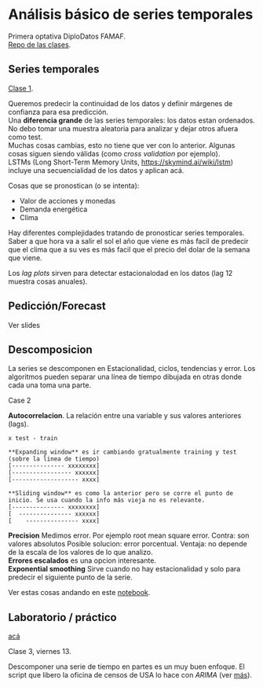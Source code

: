 # Análisis básico de series temporales

Primera optativa DiploDatos FAMAF.  
[Repo de las clases](https://github.com/DiploDatos/AnalisisSeriesTemporales).  

## Series temporales

[Clase 1](Series-Temporales.pdf).  

Queremos predecir la continuidad de los datos y definir márgenes de confianza para esa predicción.  
Una **diferencia grande** de las series temporales: los datos estan ordenados. No debo tomar una muestra aleatoria para analizar y dejar otros afuera como test.  
Muchas cosas cambias, esto no tiene que ver con lo anterior. Algunas cosas siguen siendo válidas (como _cross validation_ por ejemplo).  
LSTMs (Long Short-Term Memory Units, https://skymind.ai/wiki/lstm) incluye una secuencialidad de los datos y aplican acá.  

Cosas que se pronostican (o se intenta):
 - Valor de acciones y monedas
 - Demanda energética
 - Clima

Hay diferentes complejidades tratando de pronosticar series temporales. Saber a que hora va a salir el sol el año que viene es más facil de predecir que el clima que a su ves es más facil que el precio del dolar de la semana que viene.  

Los _lag plots_ sirven para detectar estacionalodad en los datos (lag 12 muestra cosas anuales).  

## Pedicción/Forecast

Ver slides

## Descomposicion

La series se descomponen en Estacionalidad, ciclos, tendencias y error. Los algoritmos pueden separar una línea de tiempo dibujada en otras donde cada una toma una parte.  


Case 2

**Autocorrelacion**. La relación entre una variable y sus valores anteriores (lags).  


```
x test - train  

**Expanding window** es ir cambiando gratualmente training y test (sobre la linea de tiempo)  
[--------------- xxxxxxxx]  
[----------------- xxxxxx]  
[------------------- xxxx]  

**Sliding window** es como la anterior pero se corre el punto de inicio. Se usa cuando la info más vieja no es relevante.  
[--------------- xxxxxxxx]  
[  --------------- xxxxxx] 
[    --------------- xxxx]  
```

**Precision** Medimos error. Por ejemplo root mean square error. Contra: son valores absolutos
Posible solucion: error porcentual. Ventaja: no depende de la escala de los valores de lo que analizo.  
**Errores escalados** es una opcion interesante.  
**Exponential smoothing** Sirve cuando no hay estacionalidad y solo para predecir el siguiente punto de la serie.  

Ver estas cosas andando en este [notebook](https://github.com/gmiretti/Forecasting/blob/master/Tutorial02%20Forecasting.ipynb).  

## Laboratorio / práctico

[acá](practico/README.md)


Clase 3, viernes 13.  

Descomponer una serie de tiempo en partes es un muy buen enfoque. El script que libero la oficina de censos de USA lo hace con _ARIMA_ (ver [más](https://www.datascience.com/blog/decomposition-based-approaches-to-time-series-forecasting)).  
